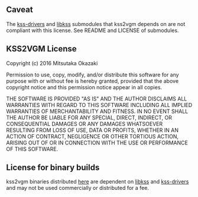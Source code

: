 ## Caveat
The [kss-drivers] and [libkss] submodules that kss2vgm depends on are not compliant with this license. 
See README and LICENSE of submodules.

## KSS2VGM License 

Copyright (c) 2016 Mitsutaka Okazaki

Permission to use, copy, modify, and/or distribute this software for any
purpose with or without fee is hereby granted, provided that the above
copyright notice and this permission notice appear in all copies.

THE SOFTWARE IS PROVIDED "AS IS" AND THE AUTHOR DISCLAIMS ALL WARRANTIES
WITH REGARD TO THIS SOFTWARE INCLUDING ALL IMPLIED WARRANTIES OF
MERCHANTABILITY AND FITNESS. IN NO EVENT SHALL THE AUTHOR BE LIABLE FOR
ANY SPECIAL, DIRECT, INDIRECT, OR CONSEQUENTIAL DAMAGES OR ANY DAMAGES
WHATSOEVER RESULTING FROM LOSS OF USE, DATA OR PROFITS, WHETHER IN AN
ACTION OF CONTRACT, NEGLIGENCE OR OTHER TORTIOUS ACTION, ARISING OUT OF
OR IN CONNECTION WITH THE USE OR PERFORMANCE OF THIS SOFTWARE.

## License for binary builds

kss2vgm binaries distributed [here](https://github.com/digital-sound-antiques/kss2vgm/releases) 
are dependent on [libkss] and [kss-drivers] and may not be used commercially or distributed for a fee.

[libkss]: https://github.com/digital-sound-antiques/libkss
[kss-drivers]: https://github.com/digital-sound-antiques/kss-drivers
